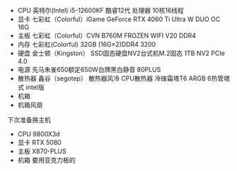 
- CPU        英特尔(Intel) i5-12600KF 酷睿12代 处理器 10核16线程
- 显卡        七彩虹（Colorful）iGame GeForce RTX 4060 Ti Ultra W DUO OC 16G
- 主板        七彩虹（Colorful）CVN B760M FROZEN WIFI V20 DDR4
- 内存        七彩虹(Colorful) 32GB (16G×2)DDR4 3200
- 硬盘         金士顿（Kingston） SSD固态硬盘NV2台式机M.2固态 1TB NV2 PCIe 4.0
- 电源         先马朱雀650额定650W白牌黑白静音 80PLUS
- 散热器     鑫谷（segotep） 散热器风冷 CPU散热器 冷锋霜塔T6 ARGB 6热管塔式 intel版
- 机箱
- 机箱风扇


下次准备换主机
- CPU        9800X3d
- 显卡        RTX 5080
- 主板        X870-PLUS
- 机箱        要用亚克力板的